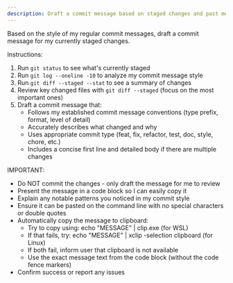 ```yaml
---
description: Draft a commit message based on staged changes and past messages and copy it to clipboard
---
```


Based on the style of my regular commit messages, draft a commit message for my currently staged changes.

Instructions:
1. Run `git status` to see what's currently staged
2. Run `git log --oneline -10` to analyze my commit message style
3. Run `git diff --staged --stat` to see a summary of changes
4. Review key changed files with `git diff --staged` (focus on the most important ones)
5. Draft a commit message that:
   - Follows my established commit message conventions (type prefix, format, level of detail)
   - Accurately describes what changed and why
   - Uses appropriate commit type (feat, fix, refactor, test, doc, style, chore, etc.)
   - Includes a concise first line and detailed body if there are multiple changes

IMPORTANT:
- Do NOT commit the changes - only draft the message for me to review
- Present the message in a code block so I can easily copy it
- Explain any notable patterns you noticed in my commit style
- Ensure it can be pasted on the command line with no special characters or double quotes
- Automatically copy the message to clipboard:
  - Try to copy using: echo "MESSAGE" | clip.exe (for WSL)
  - If that fails, try: echo "MESSAGE" | xclip -selection clipboard (for Linux)
  - If both fail, inform user that clipboard is not available
  - Use the exact message text from the code block (without the code fence markers)
- Confirm success or report any issues
